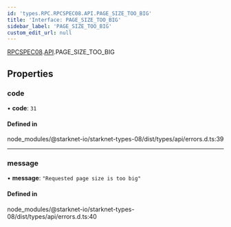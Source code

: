 ```yaml
---
id: 'types.RPC.RPCSPEC08.API.PAGE_SIZE_TOO_BIG'
title: 'Interface: PAGE_SIZE_TOO_BIG'
sidebar_label: 'PAGE_SIZE_TOO_BIG'
custom_edit_url: null
---
```


[RPCSPEC08](../namespaces/types.RPC.RPCSPEC08.md).[API](../namespaces/types.RPC.RPCSPEC08.API.md).PAGE_SIZE_TOO_BIG

## Properties

### code

• **code**: `31`

#### Defined in

node_modules/@starknet-io/starknet-types-08/dist/types/api/errors.d.ts:39

---

### message

• **message**: `"Requested page size is too big"`

#### Defined in

node_modules/@starknet-io/starknet-types-08/dist/types/api/errors.d.ts:40
